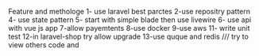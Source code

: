 Feature and  methologe 
1- use laravel best parctes
2-use repositry pattern 
4- use state pattern 
5- start with simple blade then use livewire
6- use api with vue js app
7-allow payemtents 
8-use docker 
9-use aws 
11- write unit test 
12-in laravel-shop try  allow upgrade
13-use quque and redis 
/// try to view others code and 